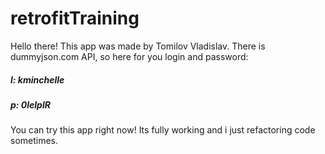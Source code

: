 # retrofitTraining

Hello there! This app was made by Tomilov Vladislav. There is dummyjson.com API, so here for you login and password:

##### **l: kminchelle**
##### **p: 0lelplR**

You can try this app right now! Its fully working and i just refactoring code sometimes.
